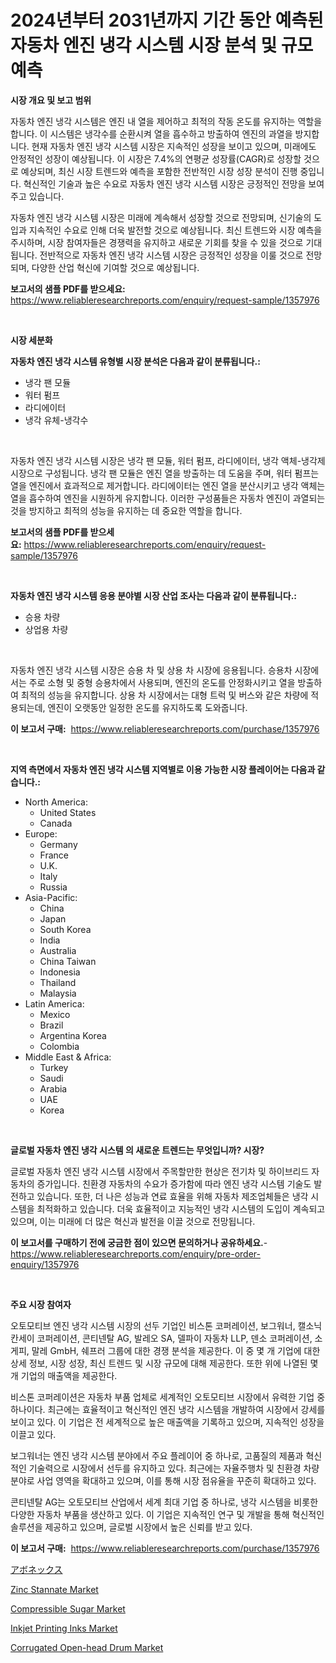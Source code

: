 <p><h1>2024년부터 2031년까지 기간 동안 예측된 자동차 엔진 냉각 시스템 시장 분석 및 규모 예측</h1></p><p><strong>시장 개요 및 보고 범위</strong></p>
<p><p>자동차 엔진 냉각 시스템은 엔진 내 열을 제어하고 최적의 작동 온도를 유지하는 역할을 합니다. 이 시스템은 냉각수를 순환시켜 열을 흡수하고 방출하여 엔진의 과열을 방지합니다. 현재 자동차 엔진 냉각 시스템 시장은 지속적인 성장을 보이고 있으며, 미래에도 안정적인 성장이 예상됩니다. 이 시장은 7.4%의 연평균 성장률(CAGR)로 성장할 것으로 예상되며, 최신 시장 트렌드와 예측을 포함한 전반적인 시장 성장 분석이 진행 중입니다. 혁신적인 기술과 높은 수요로 자동차 엔진 냉각 시스템 시장은 긍정적인 전망을 보여주고 있습니다.</p><p>자동차 엔진 냉각 시스템 시장은 미래에 계속해서 성장할 것으로 전망되며, 신기술의 도입과 지속적인 수요로 인해 더욱 발전할 것으로 예상됩니다. 최신 트렌드와 시장 예측을 주시하며, 시장 참여자들은 경쟁력을 유지하고 새로운 기회를 찾을 수 있을 것으로 기대됩니다. 전반적으로 자동차 엔진 냉각 시스템 시장은 긍정적인 성장을 이룰 것으로 전망되며, 다양한 산업 혁신에 기여할 것으로 예상됩니다.</p></p>
<p><strong>보고서의 샘플 PDF를 받으세요:</strong> <a href="https://www.reliableresearchreports.com/enquiry/request-sample/1357976">https://www.reliableresearchreports.com/enquiry/request-sample/1357976</a></p>
<p>&nbsp;</p>
<p><strong>시장 세분화</strong></p>
<p><strong>자동차 엔진 냉각 시스템 유형별 시장 분석은 다음과 같이 분류됩니다.:</strong></p>
<p><ul><li>냉각 팬 모듈</li><li>워터 펌프</li><li>라디에이터</li><li>냉각 유체-냉각수</li></ul></p>
<p>&nbsp;</p>
<p><p>자동차 엔진 냉각 시스템 시장은 냉각 팬 모듈, 워터 펌프, 라디에이터, 냉각 액체-냉각제 시장으로 구성됩니다. 냉각 팬 모듈은 엔진 열을 방출하는 데 도움을 주며, 워터 펌프는 열을 엔진에서 효과적으로 제거합니다. 라디에이터는 엔진 열을 분산시키고 냉각 액체는 열을 흡수하여 엔진을 시원하게 유지합니다. 이러한 구성품들은 자동차 엔진이 과열되는 것을 방지하고 최적의 성능을 유지하는 데 중요한 역할을 합니다.</p></p>
<p><strong>보고서의 샘플 PDF를 받으세요:</strong>&nbsp;<a href="https://www.reliableresearchreports.com/enquiry/request-sample/1357976">https://www.reliableresearchreports.com/enquiry/request-sample/1357976</a></p>
<p>&nbsp;</p>
<p><strong> 자동차 엔진 냉각 시스템 응용 분야별 시장 산업 조사는 다음과 같이 분류됩니다.:</strong></p>
<p><ul><li>승용 차량</li><li>상업용 차량</li></ul></p>
<p>&nbsp;</p>
<p><p>자동차 엔진 냉각 시스템 시장은 승용 차 및 상용 차 시장에 응용됩니다. 승용차 시장에서는 주로 소형 및 중형 승용차에서 사용되며, 엔진의 온도를 안정화시키고 열을 방출하여 최적의 성능을 유지합니다. 상용 차 시장에서는 대형 트럭 및 버스와 같은 차량에 적용되는데, 엔진이 오랫동안 일정한 온도를 유지하도록 도와줍니다.</p></p>
<p><strong>이 보고서 구매:</strong>&nbsp; <a href="https://www.reliableresearchreports.com/purchase/1357976">https://www.reliableresearchreports.com/purchase/1357976</a></p>
<p>&nbsp;</p>
<p><strong>지역 측면에서 자동차 엔진 냉각 시스템 지역별로 이용 가능한 시장 플레이어는 다음과 같습니다.:</strong></p>
<p><ul>
    <li>
        North America:
        <ul>
            <li>United States</li>
            <li>Canada</li>
        </ul>
    </li>
    <li>
        Europe:
        <ul>
            <li>Germany</li>
            <li>France</li>
            <li>U.K.</li>
            <li>Italy</li>
            <li>Russia</li>
        </ul>
    </li>
    <li>
        Asia-Pacific:
        <ul>
            <li>China</li>
            <li>Japan</li>
            <li>South Korea</li>
            <li>India</li>
            <li>Australia</li>
            <li>China Taiwan</li>
            <li>Indonesia</li>
            <li>Thailand</li>
            <li>Malaysia</li>
        </ul>
    </li>
    <li>
        Latin America:
        <ul>
            <li>Mexico</li>
            <li>Brazil</li>
            <li>Argentina Korea</li>
            <li>Colombia</li>
        </ul>
    </li>
    <li>
        Middle East & Africa:
        <ul>
            <li>Turkey</li>
            <li>Saudi</li>
            <li>Arabia</li>
            <li>UAE</li>
            <li>Korea</li>
        </ul>
    </li>
    </ul></p>
<p>&nbsp;</p>
<p><strong>글로벌 자동차 엔진 냉각 시스템 의 새로운 트렌드는 무엇입니까? 시장?</strong></p>
<p><p>글로벌 자동차 엔진 냉각 시스템 시장에서 주목할만한 현상은 전기차 및 하이브리드 자동차의 증가입니다. 친환경 자동차의 수요가 증가함에 따라 엔진 냉각 시스템 기술도 발전하고 있습니다. 또한, 더 나은 성능과 연료 효율을 위해 자동차 제조업체들은 냉각 시스템을 최적화하고 있습니다. 더욱 효율적이고 지능적인 냉각 시스템의 도입이 계속되고 있으며, 이는 미래에 더 많은 혁신과 발전을 이끌 것으로 전망됩니다.</p></p>
<p><strong>이 보고서를 구매하기 전에 궁금한 점이 있으면 문의하거나 공유하세요.</strong>- <a href="https://www.reliableresearchreports.com/enquiry/pre-order-enquiry/1357976">https://www.reliableresearchreports.com/enquiry/pre-order-enquiry/1357976</a></p>
<p>&nbsp;</p>
<p><strong>주요 시장 참여자</strong></p>
<p><p>오토모티브 엔진 냉각 시스템 시장의 선두 기업인 비스톤 코퍼레이션, 보그워너, 캘소닉 칸세이 코퍼레이션, 콘티넨탈 AG, 발레오 SA, 델파이 자동차 LLP, 덴소 코퍼레이션, 소게피, 말레 GmbH, 쉐프러 그룹에 대한 경쟁 분석을 제공한다. 이 중 몇 개 기업에 대한 상세 정보, 시장 성장, 최신 트렌드 및 시장 규모에 대해 제공한다. 또한 위에 나열된 몇 개 기업의 매출액을 제공한다.</p><p>비스톤 코퍼레이션은 자동차 부품 업체로 세계적인 오토모티브 시장에서 유력한 기업 중 하나이다. 최근에는 효율적이고 혁신적인 엔진 냉각 시스템을 개발하여 시장에서 강세를 보이고 있다. 이 기업은 전 세계적으로 높은 매출액을 기록하고 있으며, 지속적인 성장을 이끌고 있다.</p><p>보그워너는 엔진 냉각 시스템 분야에서 주요 플레이어 중 하나로, 고품질의 제품과 혁신적인 기술력으로 시장에서 선두를 유지하고 있다. 최근에는 자율주행차 및 친환경 차량 분야로 사업 영역을 확대하고 있으며, 이를 통해 시장 점유율을 꾸준히 확대하고 있다.</p><p>콘티넨탈 AG는 오토모티브 산업에서 세계 최대 기업 중 하나로, 냉각 시스템을 비롯한 다양한 자동차 부품을 생산하고 있다. 이 기업은 지속적인 연구 및 개발을 통해 혁신적인 솔루션을 제공하고 있으며, 글로벌 시장에서 높은 신뢰를 받고 있다.</p></p>
<p><strong>이 보고서 구매:</strong>&nbsp;&nbsp;<a href="https://www.reliableresearchreports.com/purchase/1357976">https://www.reliableresearchreports.com/purchase/1357976</a></p>
<p><p><a href="https://github.com/cnnriuez22368/Market-Research-Report-List-1/blob/main/6751703193219.md">アボネックス</a></p><p><a href="https://github.com/bmorecock/Market-Research-Report-List-2/blob/main/zinc-stannate-market.md">Zinc Stannate Market</a></p><p><a href="https://issuu.com/reportprime-2/docs/compressible-sugar-market-size-2030.pptx">Compressible Sugar Market</a></p><p><a href="https://github.com/Krish2023na/Market-Research-Report-List-3/blob/main/inkjet-printing-inks-market.md">Inkjet Printing Inks Market</a></p><p><a href="https://issuu.com/reportprime-2/docs/corrugated-open-head-drum-market-size-2030.pptx">Corrugated Open-head Drum Market</a></p></p>
